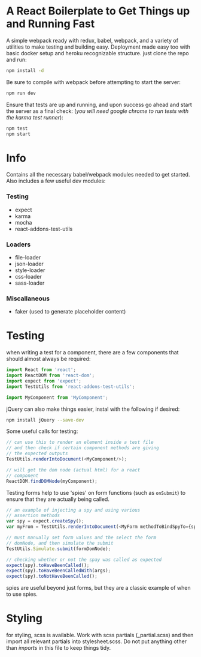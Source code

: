 # A React Boilerplate to Get Things up and Running Fast
A simple webpack ready with redux, babel, webpack, and a variety of utilities to make testing and building easy. Deployment made easy too with basic docker setup and heroku recognizable structure. just clone the repo and run:
```bash
npm install -d
```

Be sure to compile with webpack before attempting to start the server:
```bash
npm run dev
```

Ensure that tests are up and running, and upon success go ahead and start the server as a final check: (*you will need google chrome to run tests with the karma test runner*):
```bash
npm test
npm start
```

# Info
Contains all the necessary babel/webpack modules needed to get started. Also includes a few useful dev modules:

### Testing
- expect
- karma
- mocha
- react-addons-test-utils

### Loaders
- file-loader
- json-loader
- style-loader
- css-loader
- sass-loader

### Miscallaneous
- faker (used to generate placeholder content)

# Testing
when writing a test for a component, there are a few components that should almost always be required:

```javascript
import React from 'react';
import ReactDOM from 'react-dom';
import expect from 'expect';
import TestUtils from 'react-addons-test-utils';

import MyComponent from 'MyComponent';
```

jQuery can also make things easier, instal with the following if desired:
```bash
npm install jQuery --save-dev
```

Some useful calls for testing:
```javascript
// can use this to render an element inside a test file
// and then check if certain component methods are giving
// the expected outputs
TestUtils.renderIntoDocument(<MyComponent/>);

// will get the dom node (actual html) for a react 
// component
ReactDOM.findDOMNode(myComponent);
```

Testing forms
help to use 'spies' on form functions (such as `onSubmit`) to ensure that they are actually being called.
```javascript
// an example of injecting a spy and using various
// assertion methods
var spy = expect.createSpy();
var myFrom = TestUtils.renderIntoDocument(<MyForm methodToBindSpyTo={spy}/>);

// must manually set form values and the select the form
// domNode, and then simulate the submit
TestUtils.Simulate.submit(formDomNode);

// checking whether or not the spay was called as expected
expect(spy).toHaveBeenCalled();
expect(spy).toHaveBeenCalledWith(args);
expect(spy).toNotHaveBeenCalled();
```
spies are useful beyond just forms, but they are a classic example of when to use spies.

# Styling
for styling, scss is available. Work with scss partials (_partial.scss) and then import all relevant partials into stylesheet.scss. Do not put anything other than *imports* in this file to keep things tidy.












